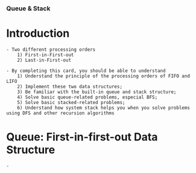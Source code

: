 ### Queue & Stack 

# Introduction

    - Two different processing orders
        1) First-in-First-out
        2) Last-in-First-out

    - By completing this card, you should be able to understand
        1) Understand the principle of the processing orders of FIFO and LIFO
        2) Implement these two data structures;
        3) Be familiar with the built-in queue and stack structure;
        4) Solve basic queue-related problems, especial BFS;
        5) Solve basic stacked-related problems;
        6) Understand how system stack helps you when you solve problems using DFS and other recursion algorithms

# Queue: First-in-first-out Data Structure

    - 